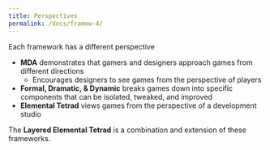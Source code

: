 ```yaml
---
title: Perspectives
permalink: /docs/framew-4/
---
```


Each framework has a different perspective

* **MDA** demonstrates that gamers and designers approach games from different directions
  * Encourages designers to see games from the perspective of players
* **Formal, Dramatic, & Dynamic** breaks games down into specific components that can be isolated, tweaked, and improved
* **Elemental Tetrad** views games from the perspective of a development studio

The **Layered Elemental Tetrad** is a combination and extension of these frameworks.  